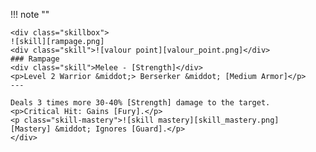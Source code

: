 !!! note ""

    <div class="skillbox">
    ![skill][rampage.png]
    <div class="skill">![valour point][valour_point.png]</div>
    ### Rampage 
    <div class="skill">Melee - [Strength]</div>
    <p>Level 2 Warrior &middot;> Berserker &middot; [Medium Armor]</p>
    ---
    
    Deals 3 times more 30-40% [Strength] damage to the target.
    <p>Critical Hit: Gains [Fury].</p>
    <p class="skill-mastery">![skill mastery][skill_mastery.png]  [Mastery] &middot; Ignores [Guard].</p> 
    </div>
